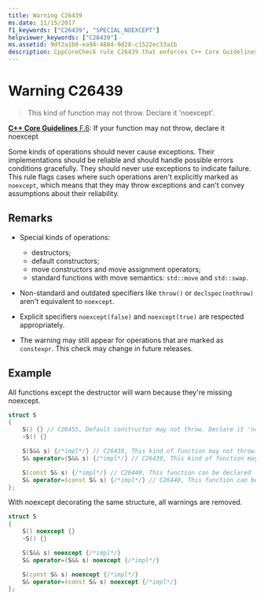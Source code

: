 ```yaml
---
title: Warning C26439
ms.date: 11/15/2017
f1_keywords: ["C26439", "SPECIAL_NOEXCEPT"]
helpviewer_keywords: ["C26439"]
ms.assetid: 9df2a1b0-ea94-4884-9d28-c1522ec33a1b
description: CppCoreCheck rule C26439 that enforces C++ Core Guidelines F.6
---
```

# Warning C26439

> This kind of function may not throw. Declare it 'noexcept'.

[**C++ Core Guidelines** F.6](https://github.com/isocpp/CppCoreGuidelines/blob/master/CppCoreGuidelines.md#f6-if-your-function-may-not-throw-declare-it-noexcept): If your function may not throw, declare it noexcept

Some kinds of operations should never cause exceptions. Their implementations should be reliable and should handle possible errors conditions gracefully. They should never use exceptions to indicate failure. This rule flags cases where such operations aren't explicitly marked as `noexcept`, which means that they may throw exceptions and can't convey assumptions about their reliability.

## Remarks

- Special kinds of operations:
  - destructors;
  - default constructors;
  - move constructors and move assignment operators;
  - standard functions with move semantics: `std::move` and `std::swap`.

- Non-standard and outdated specifiers like `throw()` or `declspec(nothrow)` aren't equivalent to `noexcept`.

- Explicit specifiers `noexcept(false)` and `noexcept(true)` are respected appropriately.

- The warning may still appear for operations that are marked as `constexpr`. This check may change in future releases.

## Example

All functions except the destructor will warn because they're missing noexcept.

```cpp
struct S
{
    S() {} // C26455, Default constructor may not throw. Declare it 'noexcept'
    ~S() {}

    S(S&& s) {/*impl*/} // C26439, This kind of function may not throw. Declare it 'noexcept' (f.6)
    S& operator=(S&& s) {/*impl*/} // C26439, This kind of function may not throw. Declare it 'noexcept' (f.6)

    S(const S& s) {/*impl*/} // C26440, This function can be declared 'noexcept'
    S& operator=(const S& s) {/*impl*/} // C26440, This function can be declared 'noexcept'
};
```

With noexcept decorating the same structure, all warnings are removed.

```cpp
struct S
{
    S() noexcept {}
    ~S() {}

    S(S&& s) noexcept {/*impl*/}
    S& operator=(S&& s) noexcept {/*impl*/}

    S(const S& s) noexcept {/*impl*/}
    S& operator=(const S& s) noexcept {/*impl*/}
};
```
